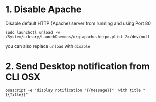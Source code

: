 # 1. Disable Apache
Disable default HTTP (Apache) server from running and using Port 80

`sudo launchctl unload -w /System/Library/LaunchDaemons/org.apache.httpd.plist 2>/dev/null`

you can also replace `unload` with `disable`

# 2. Send Desktop notification from CLI OSX
```
osascript -e 'display notification "{{Message}}"  with title "{{Title}}"'
```
